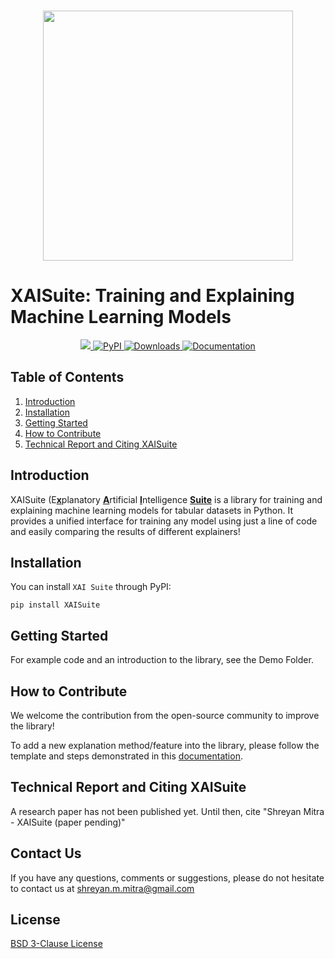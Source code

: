 <p align="center">
    <br>
    <img src="https://user-images.githubusercontent.com/66180831/209478341-a1b4d80b-dbcb-448c-a3e0-109e27590ec5.png" width="400"/>
    <br>
<p>

# XAISuite: Training and Explaining Machine Learning Models
<div align="center">
  <a href="#">
  <img src="https://img.shields.io/badge/Python-3.7, 3.8, 3.9, 3.10-blue">
  </a>
  
  <a href="https://pypi.python.org/pypi/XAISuite">
  <img alt="PyPI" src="https://img.shields.io/pypi/v/XAISuite"/>
  </a>
  
  <a href="https://pepy.tech/project/XAISuite">
  <img alt="Downloads" src="https://img.shields.io/github/downloads/11301858/XAISuite/total">
  </a>
  
  <a href="https://opensource.salesforce.com/OmniXAI">
  <img alt="Documentation" src="https://github.com/11301858/XAISuite/actions/workflows/docs.yml/badge.svg"/>
  </a>
  
  <!-- Some more badges to display, upon release
  <a href="https://arxiv.org/abs/2206.01612">
  <img alt="DOI" src="https://zenodo.org/badge/DOI/10.48550/ARXIV.2206.01612.svg"/>
  </a>
  -->
</div>

## Table of Contents
1. [Introduction](#introduction)
2. [Installation](#installation)
3. [Getting Started](#getting-started)
4. [How to Contribute](#how-to-contribute)
5. [Technical Report and Citing XAISuite](#technical-report-and-citing-xai-suite)


## Introduction

XAISuite (E<u><b>x</b></u>planatory <u><b>A</b></u>rtificial <u><b>I</b></u>ntelligence <u><b>Suite</b></u> is a library for training and explaining machine learning models for tabular datasets in Python. It provides a unified interface for training any model using just a line of code and easily comparing the results of different explainers!





## Installation
You can install ``XAI Suite`` through PyPI:

``
pip install XAISuite
``

## Getting Started

For example code and an introduction to the library, see the Demo Folder.


## How to Contribute

We welcome the contribution from the open-source community to improve the library!

To add a new explanation method/feature into the library, please follow the template and steps demonstrated in this 
[documentation](https://11301858.github.io/XAISuite/v0.6.0-beta/index.html).

## Technical Report and Citing XAISuite
A research paper has not been published yet. Until then, cite "Shreyan Mitra - XAISuite (paper pending)"



## Contact Us
If you have any questions, comments or suggestions, please do not hesitate to contact us at shreyan.m.mitra@gmail.com

## License

[BSD 3-Clause License](LICENSE)
